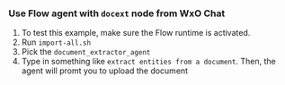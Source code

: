 ### Use Flow agent with `docext` node from WxO Chat

1. To test this example, make sure the Flow runtime is activated.
2. Run `import-all.sh` 
3. Pick the `document_extractor_agent`
4. Type in something like `extract entities from a document`. Then, the agent will promt you to upload the document

